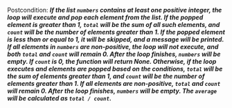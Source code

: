 Postcondition: ***If the list `numbers` contains at least one positive integer, the loop will execute and pop each element from the list. If the popped element is greater than 1, `total` will be the sum of all such elements, and `count` will be the number of elements greater than 1. If the popped element is less than or equal to 1, it will be skipped, and a message will be printed. If all elements in `numbers` are non-positive, the loop will not execute, and both `total` and `count` will remain 0. After the loop finishes, `numbers` will be empty. If `count` is 0, the function will return None. Otherwise, if the loop executes and elements are popped based on the conditions, `total` will be the sum of elements greater than 1, and `count` will be the number of elements greater than 1. If all elements are non-positive, `total` and `count` will remain 0. After the loop finishes, `numbers` will be empty. The `average` will be calculated as `total / count`.***